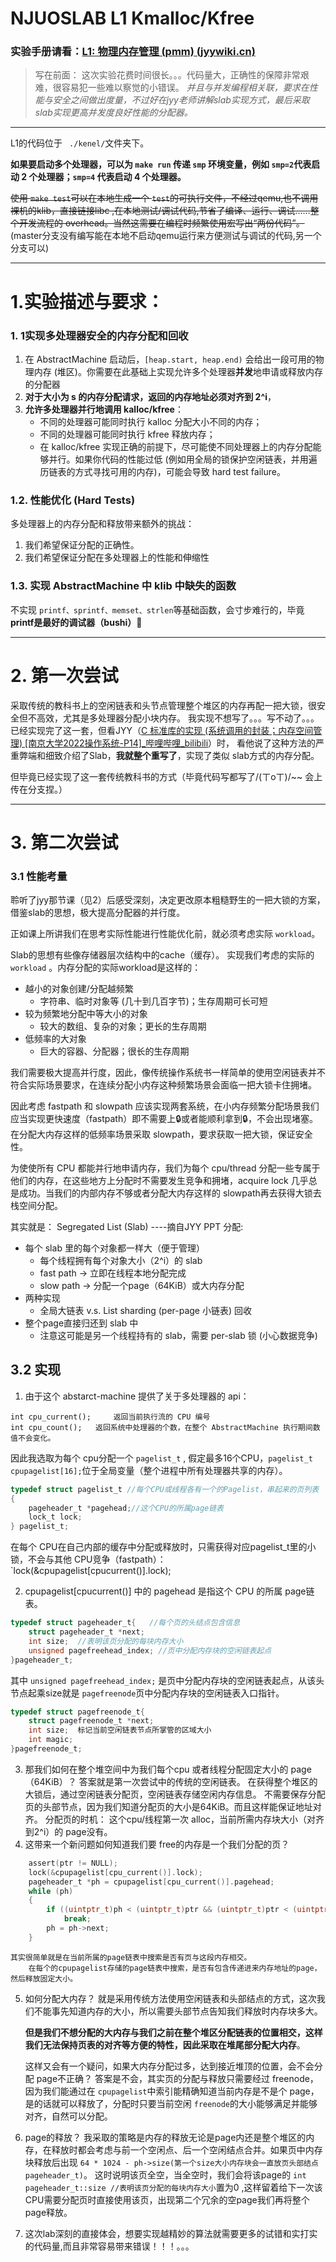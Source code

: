 # NJUOSLAB L1 Kmalloc/Kfree

### 实验手册请看：[L1: 物理内存管理 (pmm) (jyywiki.cn)](http://jyywiki.cn/OS/2022/labs/L1)

> 写在前面：
> 这次实验花费时间很长。。。代码量大，正确性的保障非常艰难，很容易犯一些难以察觉的小错误。
> *并且与并发编程相关联，要求在性能与安全之间做出度量，不过好在jyy老师讲解slab实现方式，最后采取slab实现更高并发度良好性能的分配器。*

---

L1的代码位于 ` ./kenel/`文件夹下。

**如果要启动多个处理器，可以为 `make run` 传递 `smp` 环境变量，例如 `smp=2`代表启动 2 个处理器；`smp=4` 代表启动 4 个处理器。**

~~使用 `make test`可以在本地生成一个 `test`的可执行文件，不经过qemu,也不调用裸机的klib，直接链接libc ,在本地测试/调试代码,节省了编译、运行、调试……整个开发流程的 overhead。当然这需要在编程时频繁使用宏写出“两份代码”。~~(master分支没有编写能在本地不启动qemu运行来方便测试与调试的代码,另一个分支可以)

---

# 1.实验描述与要求：

### 1. 1实现多处理器安全的内存分配和回收

1. 在 AbstractMachine 启动后，`[heap.start, heap.end)` 会给出一段可用的物理内存 (堆区)。你需要在此基础上实现允许多个处理器**并发**地申请或释放内存的分配器
2. **对于大小为 s 的内存分配请求，返回的内存地址必须对齐到 2^i**，
3. **允许多处理器并行地调用 kalloc/kfree**：
   - 不同的处理器可能同时执行 kalloc 分配大小不同的内存；
   - 不同的处理器可能同时执行 kfree 释放内存；
   - 在 kalloc/kfree 实现正确的前提下，尽可能使不同处理器上的内存分配能够并行。如果你代码的性能过低 (例如用全局的锁保护空闲链表，并用遍历链表的方式寻找可用的内存)，可能会导致 hard test failure。

### 1.2. 性能优化 (Hard Tests)

多处理器上的内存分配和释放带来额外的挑战：

1. 我们希望保证分配的正确性。
2. 我们希望保证分配在多处理器上的性能和伸缩性

### 1.3. 实现 AbstractMachine 中 klib 中缺失的函数

不实现 `printf、sprintf、memset、strlen`等基础函数，会寸步难行的，毕竟
**printf是最好的调试器（bushi）🤭**

---

# 2. 第一次尝试

采取传统的教科书上的空闲链表和头节点管理整个堆区的内存再配一把大锁，很安全但不高效，尤其是多处理器分配小块内存。
我实现不想写了。。。写不动了。。。
已经实现完了这一套，但看JYY（[C 标准库的实现 (系统调用的封装；内存空间管理) [南京大学2022操作系统-P14]_哔哩哔哩_bilibili](https://www.bilibili.com/video/BV17F411s7e9/?spm_id_from=333.788&vd_source=33d3156975c92d1beb9e11e8b218f8b0)）时， 看他说了这种方法的严重弊端和细致介绍了Slab，**我就整个重写了**，实现了类似 slab方式的内存分配。

但毕竟已经实现了这一套传统教科书的方式（毕竟代码写都写了/(ㄒoㄒ)/~~
会上传在分支捏。）

---

# 3. 第二次尝试

### 3.1 性能考量

聆听了jyy那节课（见2）后感受深刻，决定更改原本粗糙野生的一把大锁的方案，借鉴slab的思想，极大提高分配器的并行度。

正如课上所讲我们在思考实际性能进行性能优化前，就必须考虑实际 `workload`。

 Slab的思想有些像存储器层次结构中的cache（缓存）。
 实现我们考虑的实际的 `workload` 。内存分配的实际workload是这样的：

- 越小的对象创建/分配越频繁
  - 字符串、临时对象等 (几十到几百字节)；生存周期可长可短
- 较为频繁地分配中等大小的对象
  - 较大的数组、复杂的对象；更长的生存周期
- 低频率的大对象
  - 巨大的容器、分配器；很长的生存周期

我们需要极大提高并行度，因此，像传统操作系统书一样简单的使用空闲链表并不符合实际场景要求，在连续分配小内存这种频繁场景会面临一把大锁卡住拥堵。

因此考虑 fastpath 和 slowpath 应该实现两套系统，在小内存频繁分配场景我们应当实现更快速度（fastpath）即不需要上🔒或者能顺利拿到🔒，不会出现堵塞。在分配大内存这样的低频率场景采取 slowpath，要求获取一把大锁，保证安全性。

为使使所有 CPU 都能并行地申请内存，我们为每个 cpu/thread 分配一些专属于他们的内存，在这些地方上分配时不需要发生竞争和拥堵，acquire lock 几乎总是成功。当我们的内部内存不够或者分配大内存这样的 slowpath再去获得大锁去栈空间分配。

其实就是： Segregated List (Slab)            ----摘自JYY PPT
分配:

- 每个 slab 里的每个对象都一样大（便于管理）
  - 每个线程拥有每个对象大小（2^i）的 slab
  - fast path → 立即在线程本地分配完成
  - slow path → 分配一个page（64KiB）或大内存分配
- 两种实现
  - 全局大链表 v.s. List sharding (per-page 小链表)
    回收
- 整个page直接归还到 slab 中
  - 注意这可能是另一个线程持有的 slab，需要 per-slab 锁 (小心数据竞争)

## 3.2 实现

1. 由于这个 abstarct-machine 提供了关于多处理器的 api：

```
int cpu_current();     返回当前执行流的 CPU 编号
int cpu_count();   返回系统中处理器的个数，在整个 AbstractMachine 执行期间数值不会变化。
```

因此我选取为每个 cpu分配一个 `pagelist_t`  ,  假定最多16个CPU，`pagelist_t cpupagelist[16];`位于全局变量（整个进程中所有处理器共享的内存）。

```C
typedef struct pagelist_t //每个CPU或线程各有一个的Pagelist，串起来的页列表
{
	pageheader_t *pagehead;//这个CPU的所属page链表
	lock_t lock;
} pagelist_t;
```

在每个 CPU在自己内部的缓存中分配或释放时，只需获得对应pagelist_t里的小锁，不会与其他 CPU竞争（fastpath）： `lock(&cpupagelist[cpucurrent()].lock);

2. cpupagelist[cpucurrent()] 中的 pagehead 是指这个 CPU 的所属 page链表。

```C
typedef struct pageheader_t{   //每个页的头结点包含信息
	struct pageheader_t *next;
	int size;  //表明该页分配的每块内存大小
	unsigned pagefreehead_index; //页中分配内存块的空闲链表起点
}pageheader_t;
```

其中 `unsigned pagefreehead_index;` 是页中分配内存块的空闲链表起点，从该头节点起乘size就是 `pagefreenode`页中分配内存块的空闲链表入口指针。

```C
typedef struct pagefreenode_t{
	struct pagefreenode_t *next;
	int size;  标记当前空闲链表节点所掌管的区域大小
	int magic;
}pagefreenode_t;
```

3. 那我们如何在整个堆空间中为我们每个cpu 或者线程分配固定大小的 page（64KiB）？
   答案就是第一次尝试中的传统的空闲链表。
   在获得整个堆区的大锁后，通过空闲链表分配页，空闲链表存储空闲内存信息。
   不需要保存分配页的头部节点，因为我们知道分配页的大小是64KiB。而且这样能保证地址对齐。
   分配页的时机： 这个cpu/线程第一次 alloc，当前所需内存块大小（对齐到2^i）的 page没有。
4. 这带来一个新问题如何知道我们要 free的内存是一个我们分配的页？

```C
	assert(ptr != NULL);
	lock(&cpupagelist[cpu_current()].lock);
	pageheader_t *ph = cpupagelist[cpu_current()].pagehead;
	while (ph)
	{
		if ((uintptr_t)ph < (uintptr_t)ptr && (uintptr_t)ptr < (uintptr_t)ph + 64 * 1024)
			break;
		ph = ph->next;
	}
```

    其实很简单就是在当前所属的page链表中搜索是否有页与这段内存相交。
        在每个的cpupagelist存储的page链表中搜索，是否有包含传递进来内存地址的page，然后释放固定大小。

5. 如何分配大内存？
   就是采用传统方法使用空闲链表和头部结点的方式，这次我们不能事先知道内存的大小，所以需要头部节点告知我们释放时内存块多大。

   **但是我们不想分配的大内存与我们之前在整个堆区分配链表的位置相交，这样我们无法保持页表的对齐等方便的特性，因此采取在堆尾部分配大内存**。

   这样又会有一个疑问，如果大内存分配过多，达到接近堆顶的位置，会不会分配 page不正确？
   答案是不会，其实页的分配与释放只需要经过 freenode，因为我们能通过在 `cpupagelist`中索引能精确知道当前内存是不是个 page，是的话就可以释放了，分配时只要当前空闲 `freenode`的大小能够满足并能够对齐，自然可以分配。
6. page的释放？
   我采取的策略是内存的释放无论是page内还是整个堆区的内存，在释放时都会考虑与前一个空闲点、后一个空闲结点合并。如果页中内存块释放后出现 `64 * 1024 - ph->size(第一个size大小内存块会一直放页头部结点 pageheader_t)`。
   这时说明该页全空，当全空时，我们会将该page的 `int pageheader_t::size //表明该页分配的每块内存大小`置为0 ,这样留着给下一次该CPU需要分配页时直接使用该页，出现第二个冗余的空page我们再将整个page释放。
7. 这次lab深刻的直接体会，想要实现越精妙的算法就需要更多的试错和实打实的代码量,而且非常容易带来错误！！！。。。
